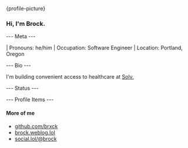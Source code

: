 {profile-picture}

### Hi, I'm Brock.

--- Meta ---

| Pronouns: he/him
| Occupation: Software Engineer
| Location: Portland, Oregon

--- Bio ---

I'm building convenient access to healthcare at [Solv.](https://www.solvhealth.com/)

--- Status ---

<script async src="https://status.lol/brock.js?time&link&fluent"></script>

--- Profile Items ---

#### More of me

- [github.com/brxck](https://github.com/brxck)
- [brock.weblog.lol](https://brock.weblog.lol/)
- [social.lol/@brock](https://social.lol/@brock)
